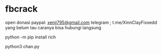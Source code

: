 # fbcrack
open donasi
paypal: xenji795@gmail.com
telegram ; t.me/XinnClayFixxedd
yang belum tau caranya bisa hubungi langsung 





python -m pip install rich

python3 chan.py
